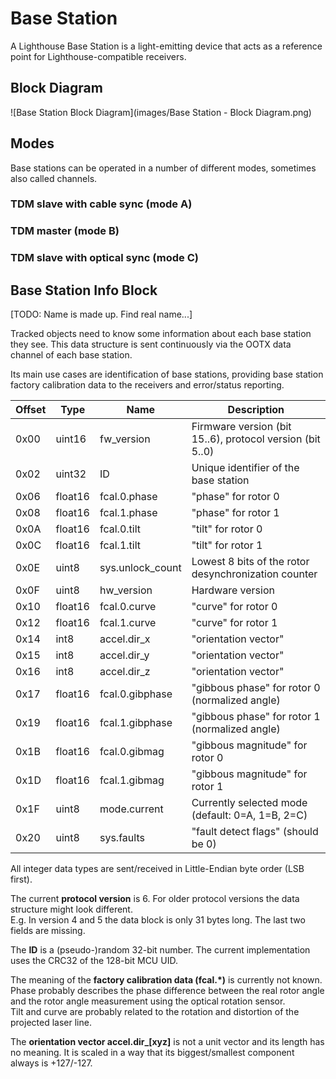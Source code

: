 # Base Station

A Lighthouse Base Station is a light-emitting device that acts as a reference point for Lighthouse-compatible receivers.



## Block Diagram

![Base Station Block Diagram](images/Base Station - Block Diagram.png)

## Modes

Base stations can be operated in a number of different modes, sometimes also called channels.

### TDM slave with cable sync (mode A)

### TDM master (mode B)

### TDM slave with optical sync (mode C)


## Base Station Info Block

[TODO: Name is made up. Find real name...]

Tracked objects need to know some information about each base station they see. 
This data structure is sent continuously via the OOTX data channel of each base station.

Its main use cases are identification of base stations, providing base station factory calibration data to the receivers and error/status reporting.


Offset | Type    | Name             | Description
-------|---------|------------------|------------
0x00   | uint16  | fw_version       | Firmware version (bit 15..6), protocol version (bit 5..0)
0x02   | uint32  | ID               | Unique identifier of the base station
0x06   | float16 | fcal.0.phase     | "phase" for rotor 0
0x08   | float16 | fcal.1.phase     | "phase" for rotor 1
0x0A   | float16 | fcal.0.tilt      | "tilt" for rotor 0
0x0C   | float16 | fcal.1.tilt      | "tilt" for rotor 1
0x0E   | uint8   | sys.unlock_count | Lowest 8 bits of the rotor desynchronization counter
0x0F   | uint8   | hw_version       | Hardware version
0x10   | float16 | fcal.0.curve     | "curve" for rotor 0
0x12   | float16 | fcal.1.curve     | "curve" for rotor 1
0x14   | int8    | accel.dir_x      | "orientation vector"
0x15   | int8    | accel.dir_y      | "orientation vector"
0x16   | int8    | accel.dir_z      | "orientation vector"
0x17   | float16 | fcal.0.gibphase  | "gibbous phase" for rotor 0 (normalized angle)
0x19   | float16 | fcal.1.gibphase  | "gibbous phase" for rotor 1 (normalized angle)
0x1B   | float16 | fcal.0.gibmag    | "gibbous magnitude" for rotor 0
0x1D   | float16 | fcal.1.gibmag    | "gibbous magnitude" for rotor 1
0x1F   | uint8   | mode.current     | Currently selected mode (default: 0=A, 1=B, 2=C)
0x20   | uint8   | sys.faults       | "fault detect flags" (should be 0)

All integer data types are sent/received in Little-Endian byte order (LSB first).

The current **protocol version** is 6. For older protocol versions the data structure might look different.  
E.g. In version 4 and 5 the data block is only 31 bytes long. The last two fields are missing.

The **ID** is a (pseudo-)random 32-bit number. The current implementation uses the CRC32 of the 128-bit MCU UID.

The meaning of the **factory calibration data (fcal.\*)** is currently not known.  
Phase probably describes the phase difference between the real rotor angle and the rotor angle measurement using the optical rotation sensor.  
Tilt and curve are probably related to the rotation and distortion of the projected laser line.

The **orientation vector accel.dir_[xyz]** is not a unit vector and its length has no meaning. It is scaled in a way that its biggest/smallest component always is +127/-127.